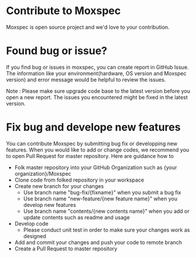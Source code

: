 # Contribute to Moxspec
Moxspec is open source project and we'd love to your contribution.

# Found bug or issue?
If you find bug or issues in moxspec, you can create report in GitHub Issue. 
The information like your environment(hardware, OS version and Moxspec version) and error message would be helpful to review the issues.

Note : Please make sure upgrade code base to the latest version before you open a new report. The issues you encountered might be fixed in the latest version. 

# Fix bug and develope new features
You can contribute Moxspec by submitting bug fix or developping new features. 
When you would like to add or change codes, we recommend you to open Pull Request for master repository.
Here are guidance how to 
- Folk master repository into your GitHub Organization such as {your organization}/Moxspec
- Clone code from folked repository in your workspace
- Create new branch for your changes
  - Use branch name "bug-fix/{fixname}" when you submit a bug fix
  - Use branch name "new-feature/{new feature name}" when you develop new features
  - Use branch name "contents/{new contents name}" when you add or update contents such as readme and usage
- Develop code
  - Please conduct unit test in order to make sure your changes work as designed
- Add and commit your changes and push your code to remote branch
- Create a Pull Request to master repository
